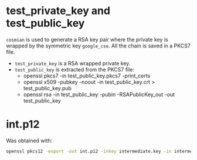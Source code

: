# test_private_key and test_public_key

`cosmian` is used to generate a RSA key pair where the private key is wrapped by the symmetric key `google_cse`. All the chain is saved in a PKCS7 file.

- `test_private_key` is a RSA wrapped private key.
- `test_public_key` is extracted from the PKCS7 file:
  - openssl pkcs7 -in test_public_key.pkcs7 -print_certs
  - openssl x509 -pubkey -noout -in test_public_key.crt > test_public_key.pub
  - openssl rsa -in test_public_key -pubin -RSAPublicKey_out -out test_public_key

# int.p12

Was obtained with:

```bash
openssl pkcs12 -export -out int.p12 -inkey intermediate.key -in intermediate.pem -certfile ca.pem
```
